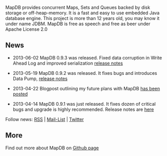 MapDB provides concurrent Maps, Sets and Queues backed by disk storage or off-heap-memory. It is a fast and easy to use embedded Java database engine. This project is more than 12 years old, you may know it under name JDBM. MapDB is free as speech and free as beer under 
Apache License 2.0

News
----

* 2013-06-02 MapDB 0.9.3 was released. Fixed data corruption in Write Ahead Log and improved serialization [release notes](https://github.com/jankotek/MapDB/blob/master/release_notes.md#version-093-2013-06-02)

* 2013-05-19 MapDB 0.9.2 was released. It fixes bugs and introduces Data Pump, [release notes](https://github.com/jankotek/MapDB/blob/master/release_notes.md#version-092-2013-05-19)

* 2013-04-22 Blogpost outlining my future plans with MapDB [has been posted](http://www.kotek.net/blog/MapDB_Future)

* 2013-04-14 MapDB 0.9.1 was just released. It fixes dozen of critical bugs and upgrade is highly recommended. 
  Release notes are [here](https://github.com/jankotek/MapDB/blob/master/release_notes.md#version-091-2013-04-14)    

Follow news:
[RSS](https://groups.google.com/group/mapdb-news/feed/rss_v2_0_msgs.xml?num=50) |
[Mail-List](https://groups.google.com/forum/?fromgroups#!forum/mapdb-news) |
[Twitter](http://twitter.com/MapDBnews)

More
-----
Find out more about MapDB on [Github page](https://github.com/jankotek/MapDB/)
